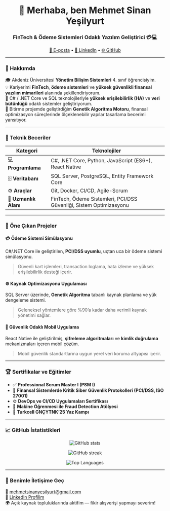 <!-- Mehmet Sinan Yeşilyurt - GitHub Profile README -->

<h1 align="center">👋 Merhaba, ben Mehmet Sinan Yeşilyurt</h1>
<h3 align="center">FinTech & Ödeme Sistemleri Odaklı Yazılım Geliştirici 💳💻</h3>

<p align="center">
  <a href="mailto:mehmetsinanyesilyurt@gmail.com">📧 E-posta</a> •
  <a href="https://www.linkedin.com/in/mehmet-sinan-ye%C5%9Filyurt-8971b821a/">💼 LinkedIn</a> •
  <a href="https://github.com/mehmetsinanyesilyurt">🌐 GitHub</a>
</p>

---

### 🚀 Hakkımda
🎓 Akdeniz Üniversitesi **Yönetim Bilişim Sistemleri** 4. sınıf öğrencisiyim.  
💡 Kariyerimi **FinTech**, **ödeme sistemleri** ve **yüksek güvenlikli finansal yazılım mimarileri** alanında şekillendiriyorum.  
🔬 C# / .NET Core ve SQL teknolojileriyle **yüksek erişilebilirlik (HA)** ve **veri bütünlüğü** odaklı sistemler geliştiriyorum.  
🧠 Bitirme projemde geliştirdiğim **Genetik Algoritma Motoru**, finansal optimizasyon süreçlerinde ölçeklenebilir yapılar tasarlama becerimi yansıtıyor.  

---

### 🧰 Teknik Beceriler
| Kategori | Teknolojiler |
|-----------|---------------|
| 💻 **Programlama** | C#, .NET Core, Python, JavaScript (ES6+), React Native |
| 🗄️ **Veritabanı** | SQL Server, PostgreSQL, Entity Framework Core |
| ⚙️ **Araçlar** | Git, Docker, CI/CD, Agile-Scrum |
| 🔐 **Uzmanlık Alanı** | FinTech, Ödeme Sistemleri, PCI/DSS Güvenliği, Sistem Optimizasyonu |

---

### 🧩 Öne Çıkan Projeler
#### 💳 Ödeme Sistemi Simülasyonu
C#/.NET Core ile geliştirilen, **PCI/DSS uyumlu**, uçtan uca bir ödeme sistemi simülasyonu.  
> Güvenli kart işlemleri, transaction loglama, hata izleme ve yüksek erişilebilirlik desteği içerir.

#### ⚙️ Kaynak Optimizasyonu Uygulaması
SQL Server üzerinde, **Genetik Algoritma** tabanlı kaynak planlama ve yük dengeleme sistemi.  
> Geleneksel yöntemlere göre %90’a kadar daha verimli kaynak yönetimi sağlar.

#### 📱 Güvenlik Odaklı Mobil Uygulama
React Native ile geliştirilmiş, **şifreleme algoritmaları** ve **kimlik doğrulama** mekanizmaları içeren mobil çözüm.  
> Mobil güvenlik standartlarına uygun yerel veri koruma altyapısı içerir.

---

### 🏆 Sertifikalar ve Eğitimler
- ✅ **Professional Scrum Master I (PSM I)**  
- 🔐 **Finansal Sistemlerde Kritik Siber Güvenlik Protokolleri (PCI/DSS, ISO 27001)**  
- ⚙️ **DevOps ve CI/CD Uygulamaları Sertifikası**  
- 🤖 **Makine Öğrenmesi ile Fraud Detection Atölyesi**  
- 🚀 **Turkcell GNÇYTNK’25 Yaz Kampı**  

---

### 📈 GitHub İstatistikleri
<p align="center">
  <img src="https://github-readme-stats.vercel.app/api?username=mehmetsinanyesilyurt&show_icons=true&theme=tokyonight" alt="GitHub stats" />
</p>
<p align="center">
  <img src="https://github-readme-streak-stats.herokuapp.com/?user=mehmetsinanyesilyurt&theme=tokyonight" alt="GitHub streak" />
</p>
<p align="center">
  <img src="https://github-readme-stats.vercel.app/api/top-langs/?username=mehmetsinanyesilyurt&layout=compact&theme=tokyonight" alt="Top Languages" />
</p>

---

### 💬 Benimle İletişime Geç
📧 [mehmetsinanyesilyurt@gmail.com](mailto:mehmetsinanyesilyurt@gmail.com)  
💼 [LinkedIn Profilim](https://www.linkedin.com/in/mehmet-sinan-ye%C5%9Filyurt-8971b821a/)  
🌍 Açık kaynak topluluklarında aktifim — fikir alışverişi yapmayı severim!
